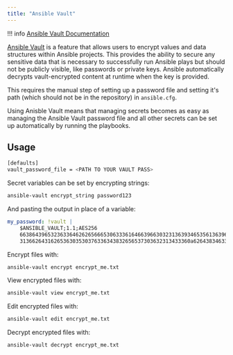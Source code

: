 ```yaml
---
title: "Ansible Vault"
---
```


!!! info
    [Ansible Vault Documentation](https://docs.ansible.com/ansible/latest/cli/ansible-vault.html)

[Ansible Vault](https://docs.ansible.com/ansible/latest/cli/ansible-vault.html) is a feature that allows users to encrypt values and data structures within Ansible projects. This provides the ability to secure any sensitive data that is necessary to successfully run Ansible plays but should not be publicly visible, like passwords or private keys. Ansible automatically decrypts vault-encrypted content at runtime when the key is provided.

This requires the manual step of setting up a password file and setting it's path (which should not be in the repository) in `ansible.cfg`.

Using Anisble Vault means that managing secrets becomes as easy as managing the Ansible Vault password file and all other secrets can be set up automatically by running the playbooks.

## Usage

```bash
[defaults]
vault_password_file = <PATH TO YOUR VAULT PASS>
```

Secret variables can be set by encrypting strings:

```bash
ansible-vault encrypt_string password123 
```

And pasting the output in place of a variable:

```yaml
my_password: !vault |
    $ANSIBLE_VAULT;1.1;AES256
    66386439653236336462626566653063336164663966303231363934653561363964363833
    3136626431626536303530376336343832656537303632313433360a626438346336353331
```

Encrypt files with:

```bash
ansible-vault encrypt encrypt_me.txt
```

View encrypted files with:

```bash
ansible-vault view encrypt_me.txt
```

Edit encrypted files with:

```bash
ansible-vault edit encrypt_me.txt
```

Decrypt encrypted files with:

```bash
ansible-vault decrypt encrypt_me.txt
```
